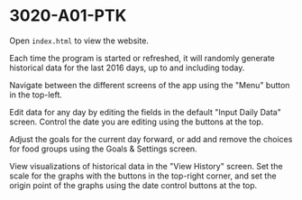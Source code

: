 # 3020-A01-PTK

Open `index.html` to view the website.

Each time the program is started or refreshed, it will randomly generate historical data for the last 2016 days, up to and including today.

Navigate between the different screens of the app using the "Menu" button in the top-left.

Edit data for any day by editing the fields in the default "Input Daily Data" screen. Control the date you are editing using the buttons at the top.

Adjust the goals for the current day forward, or add and remove the choices for food groups using the Goals & Settings screen.

View visualizations of historical data in the "View History" screen. Set the scale for the graphs with the buttons in the top-right corner, and set the origin point of the graphs using the date control buttons at the top.
